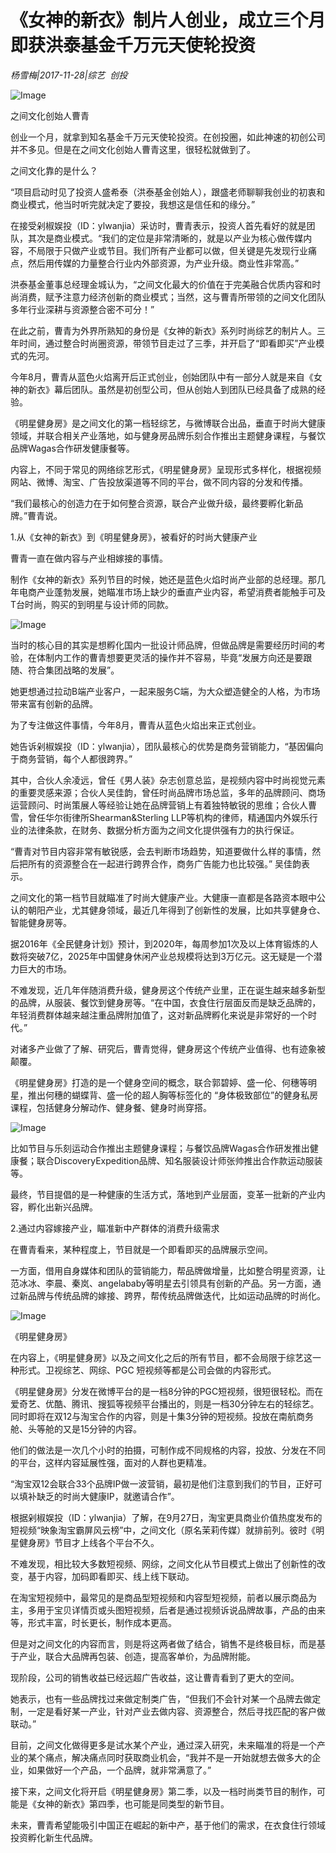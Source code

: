 # 《女神的新衣》制片人创业，成立三个月即获洪泰基金千万元天使轮投资

*杨雪梅|2017-11-28|综艺 
                                                创投*

![Image](http://si1.go2yd.com/get-image/0IfvdZec7tY)

之间文化创始人曹青

创业一个月，就拿到知名基金千万元天使轮投资。在创投圈，如此神速的初创公司并不多见。但是在之间文化创始人曹青这里，很轻松就做到了。

之间文化靠的是什么？

“项目启动时见了投资人盛希泰（洪泰基金创始人），跟盛老师聊聊我创业的初衷和商业模式，他当时听完就决定了要投，我想这是信任和的缘分。”

在接受剁椒娱投（ID：ylwanjia）采访时，曹青表示，投资人首先看好的就是团队，其次是商业模式。“我们的定位是非常清晰的，就是以产业为核心做传媒内容，不局限于只做产业或节目。我们所有产业都可以做，但关键是先发现行业痛点，然后用传媒的力量整合行业内外部资源，为产业升级。商业性非常高。”

洪泰基金董事总经理金城认为，“之间文化最大的价值在于完美融合优质内容和时尚消费，赋予注意力经济创新的商业模式；当然，这与曹青所带领的之间文化团队多年行业深耕与资源整合密不可分！”

在此之前，曹青为外界所熟知的身份是《女神的新衣》系列时尚综艺的制片人。三年时间，通过整合时尚圈资源，带领节目走过了三季，并开启了“即看即买”产业模式的先河。

今年8月，曹青从蓝色火焰离开后正式创业，创始团队中有一部分人就是来自《女神的新衣》幕后团队。虽然是初创型公司，但从创始人到团队已经具备了成熟的经验。

《明星健身房》是之间文化的第一档轻综艺，与微博联合出品，垂直于时尚大健康领域，并联合相关产业落地，如与健身房品牌乐刻合作推出主题健身课程，与餐饮品牌Wagas合作研发健康餐等。

内容上，不同于常见的网络综艺形式，《明星健身房》呈现形式多样化，根据视频网站、微博、淘宝、广告投放渠道等不同的平台，做不同内容的分发和传播。

“我们最核心的创造力在于如何整合资源，联合产业做升级，最终要孵化新品牌。”曹青说。

1.从《女神的新衣》到《明星健身房》，被看好的时尚大健康产业

曹青一直在做内容与产业相嫁接的事情。

制作《女神的新衣》系列节目的时候，她还是蓝色火焰时尚产业部的总经理。那几年电商产业蓬勃发展，她瞄准市场上缺少的垂直产业内容，希望消费者能触手可及T台时尚，购买的到明星与设计师的同款。

![Image](http://si1.go2yd.com/get-image/0IfvdYJFgvI)

当时的核心目的其实是想孵化国内一批设计师品牌，但做品牌是需要经历时间的考验，在体制内工作的曹青想要更灵活的操作并不容易，毕竟“发展方向还是要跟随、符合集团战略的发展”。

她更想通过拉动B端产业客户，一起来服务C端，为大众塑造健全的人格，为市场带来富有创新的品牌。

为了专注做这件事情，今年8月，曹青从蓝色火焰出来正式创业。

她告诉剁椒娱投（ID：ylwanjia），团队最核心的优势是商务营销能力，“基因偏向于商务营销，每个人都很跨界。”

其中，合伙人余凌远，曾任《男人装》杂志创意总监，是视频内容中时尚视觉元素的重要灵感来源；合伙人吴佳韵，曾任时尚品牌市场总监，多年的品牌顾问、商场运营顾问、时尚策展人等经验让她在品牌营销上有着独特敏锐的思维；合伙人曹雪，曾任华尔街律所Shearman&Sterling LLP等机构的律师，精通国内外娱乐行业的法律条款，在财务、数据分析方面为之间文化提供强有力的执行保证。

“曹青对节目内容非常有敏锐感，会去判断市场趋势，知道要做什么样的事情，然后把所有的资源整合在一起进行跨界合作，商务广告能力也比较强。” 吴佳韵表示。

之间文化的第一档节目就瞄准了时尚大健康产业。大健康一直都是各路资本眼中公认的朝阳产业，尤其健身领域，最近几年得到了创新性的发展，比如共享健身仓、智能健身房等。

据2016年《全民健身计划》预计，到2020年，每周参加1次及以上体育锻炼的人数将突破7亿，2025年中国健身休闲产业总规模将达到3万亿元。这无疑是一个潜力巨大的市场。

不难发现，近几年伴随消费升级，健身房这个传统产业里，正在诞生越来越多新型的品牌，从服装、餐饮到健身房等。“在中国，衣食住行层面反而是缺乏品牌的，年轻消费群体越来越注重品牌附加值了，这对新品牌孵化来说是非常好的一个时代。”

对诸多产业做了了解、研究后，曹青觉得，健身房这个传统产业值得、也有迹象被颠覆。

《明星健身房》打造的是一个健身空间的概念，联合郭碧婷、盛一伦、何穗等明星，推出何穗的蝴蝶背、盛一伦的超人胸等标签化的 “身体极致部位”的健身私房课程，包括健身分解动作、健身餐、健身时尚穿搭。

![Image](http://si1.go2yd.com/get-image/0IfvdWuzgyu)

比如节目与乐刻运动合作推出主题健身课程；与餐饮品牌Wagas合作研发推出健康餐；联合DiscoveryExpedition品牌、知名服装设计师张帅推出合作款运动服装等。

最终，节目提倡的是一种健康的生活方式，落地到产业层面，变革一批新的产业内容，孵化出新兴品牌。

2.通过内容嫁接产业，瞄准新中产群体的消费升级需求

在曹青看来，某种程度上，节目就是一个即看即买的品牌展示空间。

一方面，借用自身媒体和团队的营销能力，帮品牌做增量，比如整合明星资源，让范冰冰、李晨、秦岚、angelababy等明星去引领具有创新的产品。另一方面，通过新品牌与传统品牌的嫁接、跨界，帮传统品牌做迭代，比如运动品牌的时尚化。

![Image](http://si1.go2yd.com/get-image/0IfvdVYJJ7Q)

《明星健身房》

在内容上，《明星健身房》以及之间文化之后的所有节目，都不会局限于综艺这一种形式。卫视综艺、网综、PGC 短视频等都是公司会做的内容形式。

《明星健身房》分发在微博平台的是一档8分钟的PGC短视频，很短很轻松。而在爱奇艺、优酷、腾讯、搜狐等视频平台播出的，则是一档30分钟左右的轻综艺。同时即将在双12与淘宝合作的内容，则是十集3分钟的短视频。投放在南航商务舱、头等舱的又是15分钟的内容。

他们的做法是一次几个小时的拍摄，可制作成不同规格的内容，投放、分发在不同的平台，这样内容延展性强，面对的人群也更精准。

“淘宝双12会联合33个品牌IP做一波营销，最初是他们注意到我们的节目，正好可以填补缺乏的时尚大健康IP，就邀请合作”。

根据剁椒娱投（ID：ylwanjia）了解，在9月27日，淘宝更具商业价值热度发布的短视频“映象淘宝霸屏风云榜”中，之间文化（原名茉莉传媒）就排前列。彼时《明星健身房》节目才上线各个平台不久。

不难发现，相比较大多数短视频、网综，之间文化从节目模式上做出了创新性的改变，基于内容，加码即看即买、线上线下联动。

在淘宝短视频中，最常见的是商品型短视频和内容型短视频，前者以展示商品为主，多用于宝贝详情页或头图短视频，后者是通过视频诉说品牌故事，产品的由来等，形式丰富，时长更长，制作成本更高。

但是对之间文化的内容而言，则是将这两者做了结合，销售不是终极目标，而是基于产业，联合大品牌再包装、创造，提高客单价，为品牌附能。

现阶段，公司的销售收益已经远超广告收益，这让曹青看到了更大的空间。

她表示，也有一些品牌找过来做定制类广告，“但我们不会针对某一个品牌去做定制，一定是看好某一产业，针对产业去做内容、资源整合，然后寻找匹配的客户做联动。”

目前，之间文化做得更多是试水某个产业，通过深入研究，未来瞄准的将是一个产业的某个痛点，解决痛点同时获取商业机会，“我并不是一开始就想去做多大的企业，如果做好一个产品，一个品牌，就非常满意了。”

接下来，之间文化将开启《明星健身房》第二季，以及一档时尚类节目的制作，可能是《女神的新衣》第四季，也可能是同类型的新节目。

未来，曹青希望能吸引中国正在崛起的新中产，基于他们的需求，在衣食住行领域投资孵化新生代品牌。

